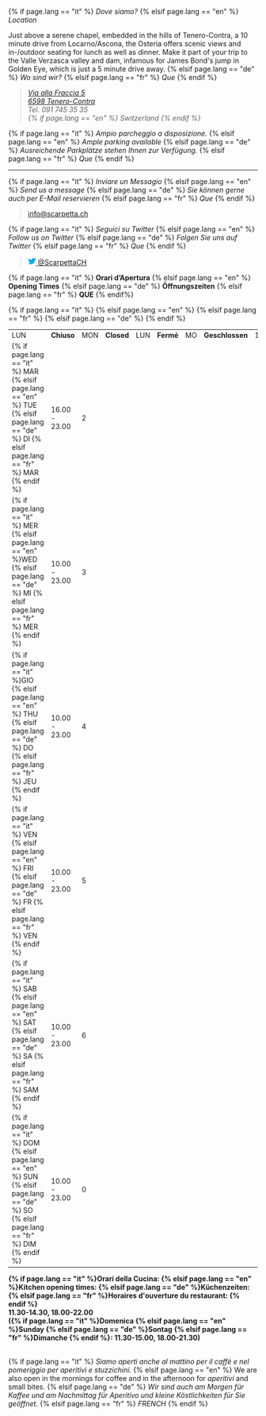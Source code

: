 
{% if page.lang == "it" %} *Dove siamo?*
{% elsif page.lang == "en" %} *Location*

Just above a serene chapel, embedded in the hills of Tenero-Contra, a 10 minute drive from Locarno/Ascona, the Osteria offers scenic views and in-/outdoor seating for lunch as well as dinner.
Make it part of your trip to the Valle Verzasca valley and dam, infamous for James Bond's jump in Golden Eye, which is just a 5 minute drive away. 
{% elsif page.lang == "de" %} *Wo sind wir?*
{% elsif page.lang == "fr" %} *Que*
{% endif %}

> <a href="http://maps.apple.com/?q=Via+alla+Fraccia+5,+Tenero-Contra,+Switzerland" target="_blank"><address>
  Via alla Fraccia 5<br>
  6598 Tenero-Contra<br></a>
  Tel. 091 745 35 35 <br>
  {% if page.lang == "en" %} Switzerland {% endif %}
</address>

{% if page.lang == "it" %} *Ampio parcheggio a disposizione.*
{% elsif page.lang == "en" %} *Ample parking available*
{% elsif page.lang == "de" %} *Ausreichende Parkplätze stehen Ihnen zur Verfügung.*
{% elsif page.lang == "fr" %} *Que*
{% endif %}

- - - 

{% if page.lang == "it" %} *Inviare un Messagio*
{% elsif page.lang == "en" %} *Send us a message*
{% elsif page.lang == "de" %} *Sie können gerne auch per E-Mail reservieren*
{% elsif page.lang == "fr" %} *Que*
{% endif %}
> <info@scarpetta.ch>


{% if page.lang == "it" %} *Seguici su Twitter*
{% elsif page.lang == "en" %} *Follow us on Twitter*
{% elsif page.lang == "de" %} *Folgen Sie uns auf Twitter*
{% elsif page.lang == "fr" %} *Que*
{% endif %}
> <a href="https://twitter.com/ScarpettaCH" target="_blank"><img src="/images/twitter-bird-16x16.png">  @ScarpettaCH</a>


<!-- ### Opening Times table ### -->

{% if page.lang == "it" %} **Orari d’Apertura**
{% elsif page.lang == "en" %} **Opening Times**
{% elsif page.lang == "de" %} **Öffnungszeiten**
{% elsif page.lang == "fr" %} **QUE**
{% endif%}

<table id="opening_times" class="table">
	<tr>
		{% if page.lang == "it" %} <td>LUN </td> <td><strong>Chiuso</strong></td>
		{% elsif page.lang == "en" %} <td>MON </td> <td><strong>Closed</strong></td>
		{% elsif page.lang == "fr" %} <td>LUN </td> <td><strong>Fermé</strong></td>
		{% elsif page.lang == "de" %} <td>MO </td> <td><strong>Geschlossen</strong></td>
		{% endif %}
		<td class="day">1</td>
	</tr>
	<tr>
		<td>
		{% if page.lang == "it" %} MAR  
		{% elsif page.lang == "en" %} TUE 
		{% elsif page.lang == "de" %} DI 
		{% elsif page.lang == "fr" %} MAR
		{% endif %}
		</td>
		<td>16.00 - 23.00</td>
		<td class="day">2</td>
	</tr>
	<tr>
		<td>
		{% if page.lang == "it" %} MER
		{% elsif page.lang == "en" %}WED 
		{% elsif page.lang == "de" %} MI 
		{% elsif page.lang == "fr" %} MER
		{% endif %}
		</td>
		<td>10.00 - 23.00</td>
		<td class="day">3</td>
	</tr>
	<tr>
		<td>
		{% if page.lang == "it" %}GIO   
		{% elsif page.lang == "en" %} THU 
		{% elsif page.lang == "de" %} DO
		{% elsif page.lang == "fr" %} JEU
		{% endif %}
		</td>
		<td>10.00 - 23.00</td>
		<td class="day">4</td>
	</tr>
	<tr>
		<td>
		{% if page.lang == "it" %} VEN   
		{% elsif page.lang == "en" %} FRI 
		{% elsif page.lang == "de" %} FR
		{% elsif page.lang == "fr" %} VEN
		{% endif %}
		</td>
		<td>10.00 - 23.00</td>
		<td class="day">5</td>
	</tr>
	<tr>
		<td>
		{% if page.lang == "it" %} SAB   
		{% elsif page.lang == "en" %} SAT 
		{% elsif page.lang == "de" %} SA 
		{% elsif page.lang == "fr" %} SAM
		{% endif %}
		</td>
		<td>10.00 - 23.00</td>
		<td class="day">6</td>
	</tr>
	<tr>
		<td>{% if page.lang == "it" %} DOM   
		{% elsif page.lang == "en" %} SUN 
		{% elsif page.lang == "de" %} SO
		{% elsif page.lang == "fr" %} DIM
		{% endif %}
		</td>
		<td>10.00 - 23.00</td>
		<td class="day">0</td>
	</tr>
</table>

<div style="display:block">
<strong>
{% if page.lang == "it" %}Orari della Cucina:
{% elsif page.lang == "en" %}Kitchen opening times:
{% elsif page.lang == "de" %}Küchenzeiten:
{% elsif page.lang == "fr" %}Horaires d'ouverture du restaurant:
{% endif %}

<br>
11.30-14.30, 18.00-22.00
<br>
({% if page.lang == "it" %}Domenica
{% elsif page.lang == "en" %}Sunday
{% elsif page.lang == "de" %}Sontag
{% elsif page.lang == "fr" %}Dimanche 
{% endif %}: 11.30-15.00, 18.00-21.30)  
</div> 
<br>
</strong>

<!-- #### END OF Opening Times #### -->

{% if page.lang == "it" %} *Siamo aperti anche al mattino per il caffè e nel pomeriggio per aperitivi e stuzzichini.*
{% elsif page.lang == "en" %} We are also open in the mornings for coffee and in the afternoon for *aperitivi* and small bites.
{% elsif page.lang == "de" %} *Wir sind auch am Morgen für Kaffee und am Nachmittag für Aperitivo und kleine Köstlichkeiten für Sie geöffnet.*
{% elsif page.lang == "fr" %} *FRENCH*
{% endif %}
